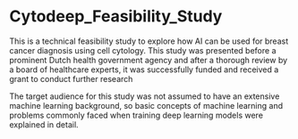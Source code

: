 # Cytodeep_Feasibility_Study
This is a technical feasibility study to explore how AI can be used for breast cancer diagnosis using cell cytology. This study was presented before a prominent Dutch health government agency and after a thorough review by a board of healthcare experts, it was successfully funded and received a grant to conduct further research

The target audience for this study was not assumed to have an extensive machine learning background, so basic concepts of machine learning and problems commonly faced when training deep learning models were explained in detail. 
